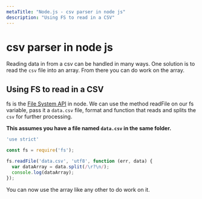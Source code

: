 ```yaml
---
metaTitle: "Node.js - csv parser in node js"
description: "Using FS to read in a CSV"
---
```


# csv parser in node js


Reading data in from a csv can be handled in many ways. One solution is to read the `csv` file into an array. From there you can do work on the array.



## Using FS to read in a CSV


fs is the [File System API](https://nodejs.org/api/fs.h) in node. We can use the method readFile on our fs variable, pass it a `data.csv` file, format and function that reads and splits the `csv` for further processing.

**This assumes you have a file named `data.csv` in the same folder.**

```js
'use strict'

const fs = require('fs');

fs.readFile('data.csv', 'utf8', function (err, data) {
  var dataArray = data.split(/\r?\n/);
  console.log(dataArray);
});

```

You can now use the array like any other to do work on it.

